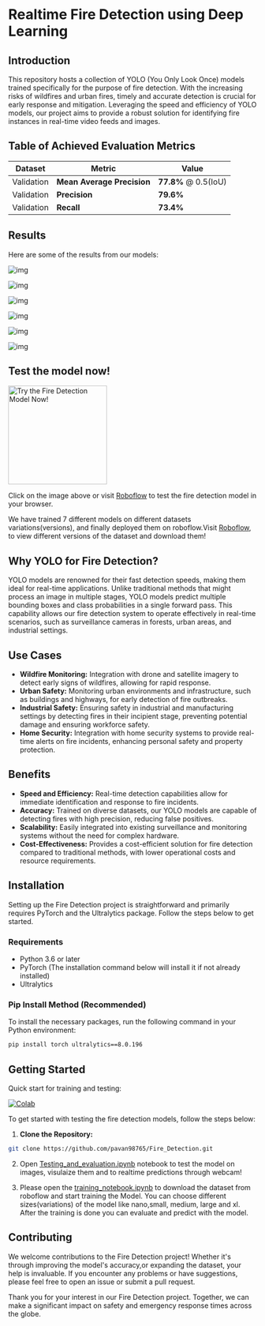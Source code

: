 # Realtime Fire Detection using Deep Learning

## Introduction

This repository hosts a collection of YOLO (You Only Look Once) models trained specifically for the purpose of fire detection. With the increasing risks of wildfires and urban fires, timely and accurate detection is crucial for early response and mitigation. Leveraging the speed and efficiency of YOLO models, our project aims to provide a robust solution for identifying fire instances in real-time video feeds and images.

## Table of Achieved Evaluation Metrics

| Dataset    | Metric                     | Value                |
| ---------- | -------------------------- | -------------------- |
| Validation | **Mean Average Precision** | **77.8%** @ 0.5(IoU) |
| Validation | **Precision**              | **79.6%**            |
| Validation | **Recall**                 | **73.4%**            |

## Results

Here are some of the results from our models:

![img](results/fire_detection.gif)

![img](results/WhatsApp-Video-2024-01-12-at-18_01_23_mp4-178_jpg.rf.ff61dada9f2456f133e3713a84ddafe4.jpg)

![img](results/Img_1871_jpg.rf.df44efd28f4554e0336d85ed0b128c58.jpg)

![img](results/Img_537_jpg.rf.0d7f851636725e141512c484caeb2d53.jpg)

![img](results/new_fire_fire-538_png_jpg.rf.a0a8afd83ed3d773494b3da41d6e390b.jpg)

![img](results/WEBFire1221_jpg.rf.9b9e98e6c9efb8c16d6e3d5947e93405.jpg)

## Test the model now!

<a href="https://universe.roboflow.com/vision-zz6rk/fire_detector-g4lir/model/7">
    <img src="results/data/roboflow.png" alt="Try the Fire Detection Model Now!" width="200" />
</a>

Click on the image above or visit [Roboflow](https://universe.roboflow.com/vision-zz6rk/fire_detector-g4lir/model/7) to test the fire detection model in your browser.

We have trained 7 different models on different datasets variations(versions), and finally deployed them on roboflow.Visit [Roboflow](https://universe.roboflow.com/vision-zz6rk/fire_detector-g4lir/dataset/7), to view different versions of the dataset and download them!

## Why YOLO for Fire Detection?

YOLO models are renowned for their fast detection speeds, making them ideal for real-time applications. Unlike traditional methods that might process an image in multiple stages, YOLO models predict multiple bounding boxes and class probabilities in a single forward pass. This capability allows our fire detection system to operate effectively in real-time scenarios, such as surveillance cameras in forests, urban areas, and industrial settings.

## Use Cases

- **Wildfire Monitoring:** Integration with drone and satellite imagery to detect early signs of wildfires, allowing for rapid response.
- **Urban Safety:** Monitoring urban environments and infrastructure, such as buildings and highways, for early detection of fire outbreaks.
- **Industrial Safety:** Ensuring safety in industrial and manufacturing settings by detecting fires in their incipient stage, preventing potential damage and ensuring workforce safety.
- **Home Security:** Integration with home security systems to provide real-time alerts on fire incidents, enhancing personal safety and property protection.

## Benefits

- **Speed and Efficiency:** Real-time detection capabilities allow for immediate identification and response to fire incidents.
- **Accuracy:** Trained on diverse datasets, our YOLO models are capable of detecting fires with high precision, reducing false positives.
- **Scalability:** Easily integrated into existing surveillance and monitoring systems without the need for complex hardware.
- **Cost-Effectiveness:** Provides a cost-efficient solution for fire detection compared to traditional methods, with lower operational costs and resource requirements.

## Installation

Setting up the Fire Detection project is straightforward and primarily requires PyTorch and the Ultralytics package. Follow the steps below to get started.

### Requirements

- Python 3.6 or later
- PyTorch (The installation command below will install it if not already installed)
- Ultralytics

### Pip Install Method (Recommended)

To install the necessary packages, run the following command in your Python environment:

```bash
pip install torch ultralytics==8.0.196
```

## Getting Started

Quick start for training and testing:

[![Colab](https://colab.research.google.com/assets/colab-badge.svg)](https://colab.research.google.com/drive/1LivJRxLtOFb4fsJ7NAvJtoAVaEuVw8dM?usp=sharing)

To get started with testing the fire detection models, follow the steps below:

1. **Clone the Repository:**

```bash
git clone https://github.com/pavan98765/Fire_Detection.git
```

2. Open [Testing_and_evaluation.ipynb](Code/Testing_and_evaluation.ipynb) notebook to test the model on images, visulaize them and to realtime predictions through webcam!

3. Please open the [training_notebook.ipynb](Code/Training.py) to download the dataset from roboflow and start training the Model. You can choose different sizes(variations) of the model like nano,small, medium, large and xl. After the training is done you can evaluate and predict with the model.

## Contributing

We welcome contributions to the Fire Detection project! Whether it's through improving the model's accuracy,or expanding the dataset, your help is invaluable. If you encounter any problems or have suggestions, please feel free to open an issue or submit a pull request.

Thank you for your interest in our Fire Detection project. Together, we can make a significant impact on safety and emergency response times across the globe.
